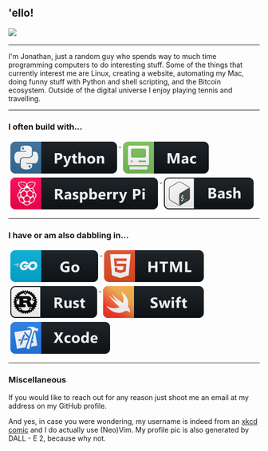 ## 'ello!

<p align="left">
  <img src=https://github-readme-stats.vercel.app/api?username=realprogrammersusevim&show_icons=true&theme=tokyonight&count_private=true />
</p>

---

I'm Jonathan, just a random guy who spends way to much time programming computers to do interesting stuff. Some of the things that currently interest me are Linux, creating a website, automating my Mac, doing funny stuff with Python and shell scripting, and the Bitcoin ecosystem. Outside of the digital universe I enjoy playing tennis and travelling.

---

### I often build with...

<p>
<a href="https://www.python.org/">
    <img src="https://raw.githubusercontent.com/MikeCodesDotNET/ColoredBadges/master/svg/dev/languages/python.svg" alt="Python" style="vertical-align:top; margin:4px">
  </a>
  <a href="https://www.apple.com/macbook-air-m1/">
    <img src="https://raw.githubusercontent.com/MikeCodesDotNET/ColoredBadges/master/svg/devices/mac.svg" alt="MacBook Air" style="vertical-align:top; margin:4px">
  </a>
  <a href="https://raspberrypi.org/">
  <img src="https://raw.githubusercontent.com/MikeCodesDotNET/ColoredBadges/master/svg/devices/raspberrypi.svg" alt="Raspberry Pi" style="vertical-align:top;margin:4px">
  </a>
  <a href="https://github.com/ChristianChiarulli/LunarVim">
    <img src="https://raw.githubusercontent.com/MikeCodesDotNET/ColoredBadges/master/svg/dev/tools/bash.svg" alt="Neovim" style="vertical-align:top; margin:4px">
  </a>
</p>

---

### I have or am also dabbling in...

<p>
<a href="https://go.dev/">
    <img src="https://raw.githubusercontent.com/MikeCodesDotNET/ColoredBadges/master/svg/dev/languages/go.svg" alt="Go" style="vertical-align:top; margin:4px">
  </a>
  <a href="https://developer.mozilla.org/en-US/docs/Web/HTML">
    <img src="https://raw.githubusercontent.com/MikeCodesDotNET/ColoredBadges/master/svg/dev/languages/html.svg" alt="HTML" style="vertical-align:top; margin:4px">
  </a>
  <a href="https://www.rust-lang.org/">
    <img src="https://raw.githubusercontent.com/MikeCodesDotNET/ColoredBadges/master/svg/dev/languages/rust.svg" alt="Rust" style="vertical-align:top; margin:4px">
  </a>
  <a href="https://www.swift.org/">
    <img src="https://raw.githubusercontent.com/MikeCodesDotNET/ColoredBadges/master/svg/dev/languages/swift.svg" alt="Swift" style="vertical-align:top; margin:4px">
  </a>
  <a href="https://developer.apple.com/xcode/">
    <img src="https://raw.githubusercontent.com/MikeCodesDotNET/ColoredBadges/master/svg/dev/tools/xcode.svg" alt="Xcode" style="vertical-align:top; margin:4px">
  </a>

---

### Miscellaneous

If you would like to reach out for any reason just shoot me an email at my address on my GitHub profile.

And yes, in case you were wondering, my username is indeed from an [xkcd comic](https://xkcd.com/378/) and I do actually use (Neo)Vim. My profile pic is also generated by DALL - E 2, because why not.
